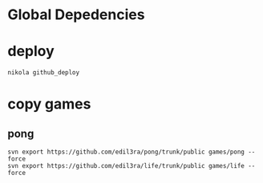 # Global Depedencies
	
	
# deploy
	nikola github_deploy	

# copy games
## pong
	svn export https://github.com/edil3ra/pong/trunk/public games/pong --force
	svn export https://github.com/edil3ra/life/trunk/public games/life --force

